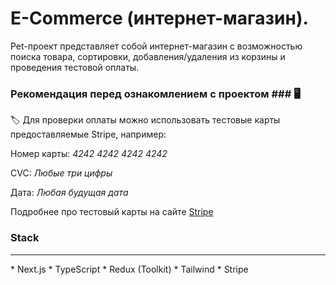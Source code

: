 # E-Commerce (интернет-магазин).
Pet-проект представляет собой интернет-магазин с возможностью поиска товара, сортировки, добавления/удаления из корзины и проведения тестовой оплаты.

### Рекомендация перед ознакомлением с проектом ### :desktop_computer:

:label: Для проверки оплаты можно использовать тестовые карты предоставляемые Stripe, например:

Номер карты: *4242 4242 4242 4242*

CVC: *Любые три цифры*

Дата: *Любая будущая дата*

Подробнее про тестовый карты на сайте <a href="https://stripe.com/docs/testing#cards" target="_blank">Stripe</a>

### Stack ###
<hr>
* Next.js
* TypeScript
* Redux (Toolkit)
* Tailwind
* Stripe



